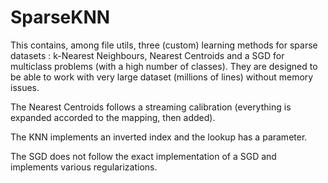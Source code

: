 # SparseKNN

This contains, among file utils, three (custom) learning methods for sparse datasets : k-Nearest Neighbours, Nearest Centroids and a SGD for multiclass problems (with a high number of classes). They are designed to be able to work with very large dataset (millions of lines) without memory issues.

The Nearest Centroids follows a streaming calibration (everything is expanded accorded to the mapping, then added). 

The KNN implements an inverted index and the lookup has a parameter.

The SGD does not follow the exact implementation of a SGD and implements various regularizations.
